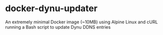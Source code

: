 # docker-dynu-updater
An extremely minimal Docker image (~10MB) using Alpine Linux and cURL running a Bash script to update Dynu DDNS entries
